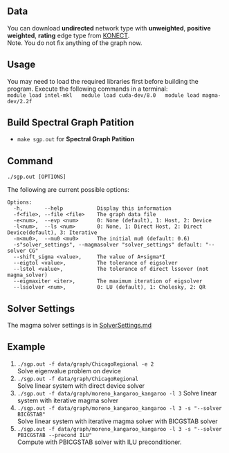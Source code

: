 ## Data
You can download __undirected__ network type with __unweighted__, __positive weighted__,  __rating__ edge type from [KONECT](http://konect.uni-koblenz.de).  
Note. You do not fix anything of the graph now.  
## Usage
You may need to load the required libraries first before building the program. Execute the following commands in a terminal:  
	```
	module load intel-mkl  
	module load cuda-dev/8.0  
	module load magma-dev/2.2f  
	```
## Build Spectral Graph Patition

* `make sgp.out` for __Spectral Graph Patition__  
## Command 

`./sgp.out [OPTIONS]`  

The following are current possible options:  

```
Options:
  -h,       --help           Display this information
  -f<file>, --file <file>    The graph data file
  -e<num>,  --evp <num>      0: None (default), 1: Host, 2: Device
  -l<num>,  --ls <num>       0: None, 1: Direct Host, 2: Direct Device(default), 3: Iterative
  -m<mu0>,  --mu0 <mu0>      The initial mu0 (default: 0.6)
  -s"solver_settings", --magmasolver "solver_settings" default: "--solver CG"
  --shift_sigma <value>,     The value of A+sigma*I
  --eigtol <value>,          The tolerance of eigsolver
  --lstol <value>,           The tolerance of direct lssover (not magma_solver)
  --eigmaxiter <iter>,       The maximum iteration of eigsolver
  --lssolver <num>,          0: LU (default), 1: Cholesky, 2: QR 
``` 
## Solver Settings
The magma solver settings is in [SolverSettings.md](SolverSettings.md)

## Example

1. `./sgp.out -f data/graph/ChicagoRegional -e 2`  
    Solve eigenvalue problem on device
2. `./sgp.out -f data/graph/ChicagoRegional`  
	Solve linear system with direct device solver  
3. `./sgp.out -f data/graph/moreno_kangaroo_kangaroo -l 3`
	Solve linear system with iterative magma solver
4. `./sgp.out -f data/graph/moreno_kangaroo_kangaroo -l 3 -s "--solver BICGSTAB"`  
    Solve linear system with iterative magma solver with BICGSTAB solver  
5. `./sgp.out -f data/graph/moreno_kangaroo_kangaroo -l 3 -s "--solver PBICGSTAB --precond ILU"`  
    Compute with PBICGSTAB solver with ILU preconditioner.  